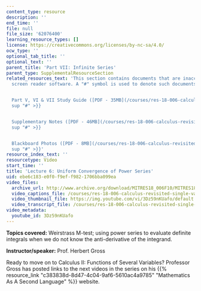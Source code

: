 ```yaml
---
content_type: resource
description: ''
end_time: ''
file: null
file_size: '62076400'
learning_resource_types: []
license: https://creativecommons.org/licenses/by-nc-sa/4.0/
ocw_type: ''
optional_tab_title: ''
optional_text: ''
parent_title: 'Part VII: Infinite Series'
parent_type: SupplementalResourceSection
related_resources_text: 'This section contains documents that are inaccessible to
  screen reader software. A "#" symbol is used to denote such documents.


  Part V, VI & VII Study Guide ([PDF - 35MB](/courses/res-18-006-calculus-revisited-single-variable-calculus-fall-2010/resources/mitres_18_006_study_5_6_7)){{<
  sup "#" >}}


  Supplementary Notes ([PDF - 46MB](/courses/res-18-006-calculus-revisited-single-variable-calculus-fall-2010/resources/mitres_18_006_supp_notes-1)){{<
  sup "#" >}}


  Blackboard Photos ([PDF - 8MB](/courses/res-18-006-calculus-revisited-single-variable-calculus-fall-2010/resources/mitres_18_006_blackboard-1)){{<
  sup "#" >}}'
resource_index_text: ''
resourcetype: Video
start_time: ''
title: 'Lecture 6: Uniform Convergence of Power Series'
uid: ebe6c183-e0f0-f9ef-f982-1706bba099ea
video_files:
  archive_url: http://www.archive.org/download/MITRES18_006F10/MITRES18_006F10_26_0706_300k.mp4
  video_captions_file: /courses/res-18-006-calculus-revisited-single-variable-calculus-fall-2010/25569ec1729b59c98cd5b9ef6eff71de_3Dz59nKUafo.vtt
  video_thumbnail_file: https://img.youtube.com/vi/3Dz59nKUafo/default.jpg
  video_transcript_file: /courses/res-18-006-calculus-revisited-single-variable-calculus-fall-2010/5e4f8c20a280b356f92e8bf96c12a811_3Dz59nKUafo.pdf
video_metadata:
  youtube_id: 3Dz59nKUafo
---
```


**Topics covered:** Weirstrass M-test; using power series to evaluate definite integrals when we do not know the anti-derivative of the integrand.

**Instructor/speaker:** Prof. Herbert Gross

Ready to move on to Calculus II: Functions of Several Variables? Professor Gross has posted links to the next videos in the series on his {{% resource_link "c383838d-8d47-4c04-9af6-5610ac4a9785" "Mathematics As A Second Language" %}} website.

